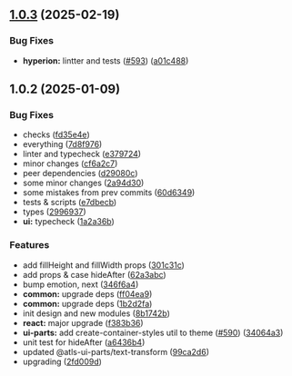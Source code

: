 

## [1.0.3](https://github.com/atls/hyperion/compare/@atls-ui-parts/text-transform@1.0.2...@atls-ui-parts/text-transform@1.0.3) (2025-02-19)


### Bug Fixes


* **hyperion:** lintter and tests ([#593](https://github.com/atls/hyperion/issues/593)) ([a01c488](https://github.com/atls/hyperion/commit/a01c488064d6386f754aafd2eecb28a19396635e))





## 1.0.2 (2025-01-09)


### Bug Fixes


* checks ([fd35e4e](https://github.com/atls/hyperion/commit/fd35e4e5ee760fed44fc51d0dfc1d3fffaa27a9c))
* everything ([7d8f976](https://github.com/atls/hyperion/commit/7d8f9768a32ca85275a82ccbb335d98be1ace3bd))
* linter and typecheck ([e379724](https://github.com/atls/hyperion/commit/e379724b7dbf3c8cba2b0b94647239b0b37c5fb8))
* minor changes ([cf6a2c7](https://github.com/atls/hyperion/commit/cf6a2c78c816215108fb082755de345e19922cea))
* peer dependencies ([d29080c](https://github.com/atls/hyperion/commit/d29080cb0950b04e65ab7755571e350d3450b4dd))
* some minor changes ([2a94d30](https://github.com/atls/hyperion/commit/2a94d30ceb0d710143e464b08dc4570222d81a40))
* some mistakes from prev commits ([60d6349](https://github.com/atls/hyperion/commit/60d63499de094e7049539c0bfd5180cb8d7afa9e))
* tests & scripts ([e7dbecb](https://github.com/atls/hyperion/commit/e7dbecb12718ed243206a1ef92bbd4c45e026dbe))
* types ([2996937](https://github.com/atls/hyperion/commit/299693760783d0662f298b819cd7b68758597832))
* **ui:** typecheck ([1a2a36b](https://github.com/atls/hyperion/commit/1a2a36b8baeececd0b929dcdb94da3d38ae8ad1e))

### Features


* add fillHeight and fillWidth props ([301c31c](https://github.com/atls/hyperion/commit/301c31cecfeb842e6d60af6ddcf9a21ff6f09e40))
* add props & case hideAfter ([62a3abc](https://github.com/atls/hyperion/commit/62a3abc6da10aadbc9fbd36fd799916a2c3dc015))
* bump emotion, next ([346f6a4](https://github.com/atls/hyperion/commit/346f6a43978912f3be4b09031933ab2a572907b2))
* **common:** upgrade deps ([ff04ea9](https://github.com/atls/hyperion/commit/ff04ea97e10efa26d27a27c37337e5afc62e47bb))
* **common:** upgrade deps ([1b2d2fa](https://github.com/atls/hyperion/commit/1b2d2fac134ec0c834b9410dcf783d2a80278691))
* init design and new modules ([8b1742b](https://github.com/atls/hyperion/commit/8b1742b9a543f2567dd1fd141d555a5c412cde52))
* **react:** major upgrade ([f383b36](https://github.com/atls/hyperion/commit/f383b36618f9daa1b137b394de7a55a03bec25b4))
* **ui-parts:** add create-container-styles util to theme ([#590](https://github.com/atls/hyperion/issues/590)) ([34064a3](https://github.com/atls/hyperion/commit/34064a384192b781fd6d667857f568d4f42228a4))
* unit test for hideAfter ([a6436b4](https://github.com/atls/hyperion/commit/a6436b42539bf55d7ec580873caf2a320d9ee1c6))
* updated @atls-ui-parts/text-transform ([99ca2d6](https://github.com/atls/hyperion/commit/99ca2d6de540b38e8fbc325cba789082b98cc57a))
* upgrading ([2fd009d](https://github.com/atls/hyperion/commit/2fd009d9b9fcf0440e865f48ad8571adda170de6))


